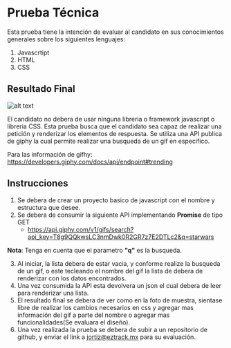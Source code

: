 # **Prueba Técnica**

Esta prueba tiene la intención de evaluar al candidato en sus conocimientos generales sobre los siguientes lenguajes:

1. Javascrtipt
2. HTML
3. CSS


## **Resultado Final**
![alt text](https://corre2.eztrack.mx/_public.images/assets/giphy_technical_test.png)





El candidato no debera de usar ninguna libreria o framework javascript o libreria CSS. Esta prueba busca que el candidato sea capaz de realizar una petición y renderizar los elementos de respuesta. Se utiliza una API publica de giphy la cual permite realizar una busqueda de un gif en especifico.

Para las información de gifhy: https://developers.giphy.com/docs/api/endpoint#trending



## **Instrucciones**


1. Se debera de crear un proyecto basico de javascript con el nombre y estructura que desee.
2. Se debera de consumir la siguiente API implementando **Promise** de tipo GET
    * https://api.giphy.com/v1/gifs/search?api_key=T8g9QQkwsLC3nmDwk0R2GR7z7E2DTLc2&q=starwars

**Nota**: Tenga en cuenta que el parametro **"q"** es la busqueda.

3. Al iniciar, la lista debera de estar vacia, y conforme realize la busqueda de un gif, o este tecleando el nombre del gif la lista de debera de renderizar con los datos encontrados.
4. Una vez consumida la API esta devolvera un json el cual debera de leer para renderizar una lista.
5. El resultado final se debera de ver como en la foto de muestra, sientase libre de realizar los cambios necesarios en css y agregar mas información del gif a parte del nombre o agregar mas funcionalidades(Se evaluara el diseño).
6. Una vez realizada la prueba se debera de subir a un repositorio de github, y enviar el link a jortiz@eztrack.mx para su evaluación.



